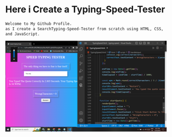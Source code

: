 # Here i Create a Typing-Speed-Tester
```
Welcome to My Github Profile.
as I create a SearchTyping-Speed-Tester from scratch using HTML, CSS, and JavaScript.
```
![image](https://github.com/ParagUnhale1998/Typing-Speed-Tester/blob/main/Thumbnail.png)
